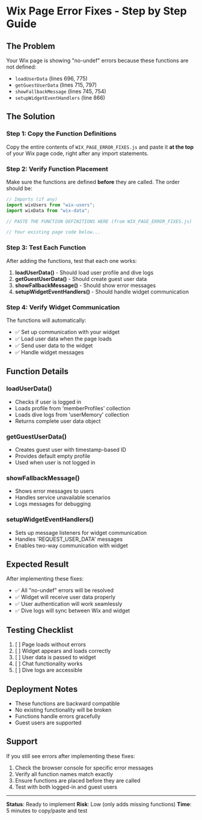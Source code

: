 # Wix Page Error Fixes - Step by Step Guide

## The Problem

Your Wix page is showing "no-undef" errors because these functions are not defined:

- `loadUserData` (lines 696, 775)
- `getGuestUserData` (lines 715, 797)
- `showFallbackMessage` (lines 745, 754)
- `setupWidgetEventHandlers` (line 866)

## The Solution

### Step 1: Copy the Function Definitions

Copy the entire contents of `WIX_PAGE_ERROR_FIXES.js` and paste it **at the top** of your Wix page code, right after any import statements.

### Step 2: Verify Function Placement

Make sure the functions are defined **before** they are called. The order should be:

```javascript
// Imports (if any)
import wixUsers from "wix-users";
import wixData from "wix-data";

// PASTE THE FUNCTION DEFINITIONS HERE (from WIX_PAGE_ERROR_FIXES.js)

// Your existing page code below...
```

### Step 3: Test Each Function

After adding the functions, test that each one works:

1. **loadUserData()** - Should load user profile and dive logs
2. **getGuestUserData()** - Should create guest user data
3. **showFallbackMessage()** - Should show error messages
4. **setupWidgetEventHandlers()** - Should handle widget communication

### Step 4: Verify Widget Communication

The functions will automatically:

- ✅ Set up communication with your widget
- ✅ Load user data when the page loads
- ✅ Send user data to the widget
- ✅ Handle widget messages

## Function Details

### loadUserData()

- Checks if user is logged in
- Loads profile from 'memberProfiles' collection
- Loads dive logs from 'userMemory' collection
- Returns complete user data object

### getGuestUserData()

- Creates guest user with timestamp-based ID
- Provides default empty profile
- Used when user is not logged in

### showFallbackMessage()

- Shows error messages to users
- Handles service unavailable scenarios
- Logs messages for debugging

### setupWidgetEventHandlers()

- Sets up message listeners for widget communication
- Handles 'REQUEST_USER_DATA' messages
- Enables two-way communication with widget

## Expected Result

After implementing these fixes:

- ✅ All "no-undef" errors will be resolved
- ✅ Widget will receive user data properly
- ✅ User authentication will work seamlessly
- ✅ Dive logs will sync between Wix and widget

## Testing Checklist

1. [ ] Page loads without errors
2. [ ] Widget appears and loads correctly
3. [ ] User data is passed to widget
4. [ ] Chat functionality works
5. [ ] Dive logs are accessible

## Deployment Notes

- These functions are backward compatible
- No existing functionality will be broken
- Functions handle errors gracefully
- Guest users are supported

## Support

If you still see errors after implementing these fixes:

1. Check the browser console for specific error messages
2. Verify all function names match exactly
3. Ensure functions are placed before they are called
4. Test with both logged-in and guest users

---

**Status**: Ready to implement
**Risk**: Low (only adds missing functions)
**Time**: 5 minutes to copy/paste and test

